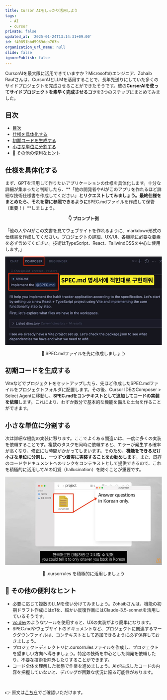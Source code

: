```yaml
---
title: Cursor AIをしっかり活用しよう
tags:
  - AI
  - cursor
private: false
updated_at: '2025-01-24T13:14:31+09:00'
id: f40851bbd5969deb763b
organization_url_name: null
slide: false
ignorePublish: false
---
```


CursorAIを最大限に活用できていますか？Microsoftのエンジニア、Zohaib Raufさんは、CursorAIとLLMを活用することで、長年先送りにしていた多くのサイドプロジェクトを完成させることができたそうです。彼の**CursorAIを使ってサイドプロジェクトを素早く完成させるコツ**を3つのステップにまとめてみました。

## 目次

- [目次](#目次)
- [仕様を具体化する](#仕様を具体化する)
- [初期コードを生成する](#初期コードを生成する)
- [小さな単位に分割する](#小さな単位に分割する)
- [🍯 その他の便利なヒント](#-その他の便利なヒント)

## 仕様を具体化する

まず、GPTを活用して作りたいアプリケーションの仕様を具体化します。十分な詳細が集まったと判断したら、**「他の開発者やAIがこのアプリを作れるほど詳細な技術仕様書を作成してください」**とリクエストしてみましょう。最終仕様をまとめたら、それを常に参照できるように**SPEC.mdファイルを作成して保管（重要！）**しましょう。

<center><b>👇 プロンプト例</b></center>

「他の人やAIがこの文書を見てウェブサイトを作れるように、markdown形式の仕様書を作成してください。プロジェクトの詳細、UX/UI、各機能に必要な要素を必ず含めてください。技術はTypeScript、React、TailwindCSSを中心に使用します。」

![spec.png](./img/newArticle005_spec.png)

<center>🔼 SPEC.mdファイルを先に作成しましょう</center>

## 初期コードを生成する

Viteなどでプロジェクトをセットアップしたら、先ほど作成したSPEC.mdファイルをプロジェクトフォルダに配置します。その後、Cursor IDEのComposer > Select Agentに移動し、**SPEC.mdをコンテキストとして追加してコードの実装を依頼**します。これにより、わずか数分で基本的な機能を備えた土台を作ることができます。

## 小さな単位に分割する

次は詳細な機能の実装に移ります。ここでよくある間違いは、一度に多くの実装を依頼することです。複数のタスクを同時に依頼すると、エラーが発生する確率が高くなり、修正にも時間がかかってしまいます。そのため、**機能をできるだけ小さな単位に分割し、一つずつ着実に実装することをお勧めします**。また、既存のコードやドキュメントへのリンクをコンテキストとして提供できるので、これを積極的に活用してAIの幻覚（hallucination）を防ぐことが重要です。

![cursorrules.png](./img/newArticle005_cursorrules.png)

<center>🔼 .cursorrules を積極的に活用しましょう</center>

## 🍯 その他の便利なヒント

- 必要に応じて複数のLLMを使い分けてみましょう。Zohaibさんは、機能の初期ドラフト作成にはo1を、細かい反復作業にはClaude-3.5-sonnetを活用しているそうです。
- [vo.dev](https://v0.dev/?utm_source=Nomad+Academy&utm_campaign=a8b6833d84-EMAIL_CAMPAIGN_2025_01_24&utm_medium=email&utm_term=0_4313d957c9-7ac123137e-160968050)のようなツールを使用すると、UXの実装がより簡単になります。
- SPEC.mdやウェブサイトのドキュメントなど、プロジェクトに関連するマークダウンファイルは、コンテキストとして追加できるように必ず保存しておきましょう。
- プロジェクトディレクトリに.cursorrulesファイルを作成し、プロジェクトを望ましい方向へ導きましょう。特定の技術を中心とした開発を依頼したり、不要な技術を除外したりすることができます。
- コード全体を理解した状態で作業を進めましょう。AIが生成したコードの内容を把握していないと、デバッグが困難な状況に陥る可能性があります。

<br>

👉 原文は[こちら](https://zohaib.me/using-llms-and-cursor-for-finishing-projects-productivity/?utm_source=Nomad+Academy&utm_campaign=a8b6833d84-EMAIL_CAMPAIGN_2025_01_24&utm_medium=email&utm_term=0_4313d957c9-7ac123137e-160968050)でご確認いただけます。

